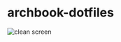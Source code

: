 # archbook-dotfiles

![clean screen](https://github.com/spencerdodd/archbook-dotfiles/blob/master/screens/clean.png)
